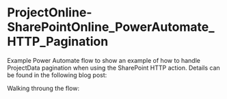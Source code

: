 # ProjectOnline-SharePointOnline_PowerAutomate_HTTP_Pagination
Example Power Automate flow to show an example of how to handle ProjectData pagination when using the SharePoint HTTP action. Details can be found in the following blog post:

Walking throung the flow:
